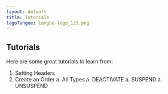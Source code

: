 ```yaml
---
layout: default
title: Tutorials
logoTangoe: tangoe-logo_125.png
---
```


## Tutorials

Here are some great tutorials to learn from:

1. Setting Headers
1. Create an Order
  a. All Types
  a. DEACTIVATE
  a. SUSPEND
  a. UNSUSPEND
 


